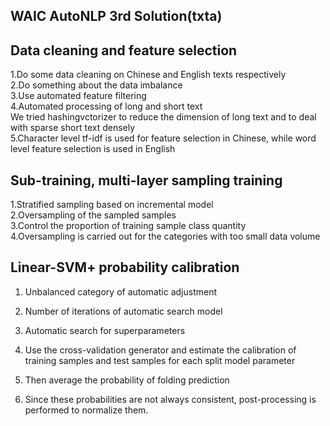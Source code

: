 ## WAIC AutoNLP 3rd Solution(txta)

## Data cleaning and feature selection

1.Do some data cleaning on Chinese and English texts respectively  
2.Do something about the data imbalance  
3.Use automated feature filtering  
4.Automated processing of long and short text  
        We tried hashingvctorizer to reduce the dimension of long text and to deal with sparse short text densely  
5.Character level tf-idf is used for feature selection in Chinese, while word level feature selection is used in English  

## Sub-training, multi-layer sampling training

1.Stratified sampling based on incremental model  
2.Oversampling of the sampled samples  
3.Control the proportion of training sample class quantity  
4.Oversampling is carried out for the categories with too small data volume  

## Linear-SVM+ probability calibration  
1. Unbalanced category of automatic adjustment  
2. Number of iterations of automatic search model  
3. Automatic search for superparameters  


1. Use the cross-validation generator and estimate the calibration of training samples and test samples for each split model parameter  
2. Then average the probability of folding prediction  
3. Since these probabilities are not always consistent, post-processing is performed to normalize them.  
